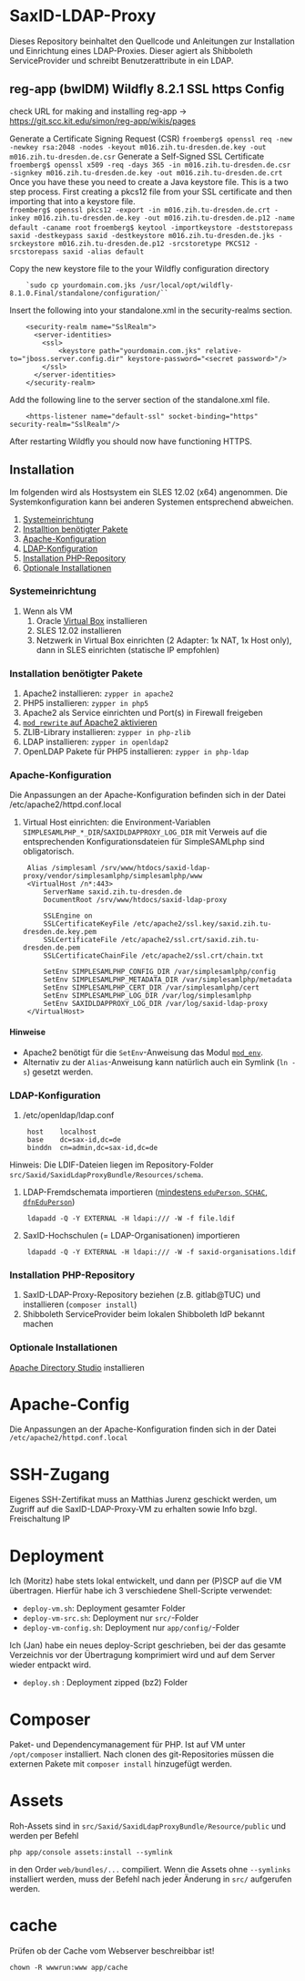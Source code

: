 # SaxID-LDAP-Proxy #

Dieses Repository beinhaltet den Quellcode und Anleitungen zur Installation und Einrichtung eines LDAP-Proxies. Dieser agiert als Shibboleth ServiceProvider und schreibt Benutzerattribute in ein LDAP.

## reg-app (bwIDM) Wildfly 8.2.1 SSL https Config ##

check URL for making and installing reg-app -> https://git.scc.kit.edu/simon/reg-app/wikis/pages

Generate a Certificate Signing Request (CSR)
        `froemberg$ openssl req -new -newkey rsa:2048 -nodes -keyout m016.zih.tu-dresden.de.key -out m016.zih.tu-dresden.de.csr`
Generate a Self-Signed SSL Certificate
        `froemberg$ openssl x509 -req -days 365 -in m016.zih.tu-dresden.de.csr -signkey m016.zih.tu-dresden.de.key -out m016.zih.tu-dresden.de.crt`
Once you have these you need to create a Java keystore file. This is a two step process. First creating a pkcs12 file from your SSL certificate and then importing that into a keystore file.        
        `froemberg$ openssl pkcs12 -export -in m016.zih.tu-dresden.de.crt -inkey m016.zih.tu-dresden.de.key -out m016.zih.tu-dresden.de.p12 -name default -caname root`
        `froemberg$ keytool -importkeystore -deststorepass saxid -destkeypass saxid -destkeystore m016.zih.tu-dresden.de.jks -srckeystore m016.zih.tu-dresden.de.p12 -srcstoretype PKCS12 -srcstorepass saxid -alias default`

Copy the new keystore file to the your Wildfly configuration directory

        `sudo cp yourdomain.com.jks /usr/local/opt/wildfly-8.1.0.Final/standalone/configuration/``

Insert the following into your standalone.xml in the security-realms section.

        <security-realm name="SslRealm">
          <server-identities>
            <ssl>
                <keystore path="yourdomain.com.jks" relative-to="jboss.server.config.dir" keystore-password="<secret password>"/>
            </ssl>
          </server-identities>
        </security-realm>

Add the following line to the server section of the standalone.xml file.

        <https-listener name="default-ssl" socket-binding="https" security-realm="SslRealm"/>

After restarting Wildfly you should now have functioning HTTPS.

## Installation ##

Im folgenden wird als Hostsystem ein SLES 12.02 (x64) angenommen. Die Systemkonfiguration kann bei anderen Systemen entsprechend abweichen.

1. [Systemeinrichtung](#system)
1. [Installtion benötigter Pakete](#pakete)
1. [Apache-Konfiguration](#apache)
1. [LDAP-Konfiguration](#ldap)
1. [Installation PHP-Repository](#php)
1. [Optionale Installationen](#optional)

### <a name="system"></a>Systemeinrichtung ###

1. Wenn als VM
   1. Oracle [Virtual Box](https://www.virtualbox.org/) installieren
   1. SLES 12.02 installieren
   1. Netzwerk in Virtual Box einrichten (2 Adapter: 1x NAT, 1x Host only), dann in SLES einrichten (statische IP empfohlen)

### <a name="pakete"></a>Installation benötigter Pakete ###

1. Apache2 installieren: `zypper in apache2`
1. PHP5 installieren: `zypper in php5`
1. Apache2 als Service einrichten und Port(s) in Firewall freigeben
1. [`mod_rewrite` auf Apache2 aktivieren](http://askubuntu.com/questions/48362/how-to-enable-mod-rewrite-in-apache)
1. ZLIB-Library installieren: `zypper in php-zlib`
1. LDAP installieren: `zypper in openldap2`
1. OpenLDAP Pakete für PHP5 installieren: `zypper in php-ldap`

### <a name="apache"></a>Apache-Konfiguration ###

Die Anpassungen an der Apache-Konfiguration befinden sich in der Datei
        /etc/apache2/httpd.conf.local

1. Virtual Host einrichten: die Environment-Variablen `SIMPLESAMLPHP_*_DIR`/`SAXIDLDAPPROXY_LOG_DIR` mit Verweis auf die entsprechenden Konfigurationsdateien für SimpleSAMLphp sind obligatorisch.

        Alias /simplesaml /srv/www/htdocs/saxid-ldap-proxy/vendor/simplesamlphp/simplesamlphp/www
        <VirtualHost /n*:443>
            ServerName saxid.zih.tu-dresden.de
            DocumentRoot /srv/www/htdocs/saxid-ldap-proxy

            SSLEngine on
            SSLCertificateKeyFile /etc/apache2/ssl.key/saxid.zih.tu-dresden.de.key.pem
            SSLCertificateFile /etc/apache2/ssl.crt/saxid.zih.tu-dresden.de.pem
            SSLCertificateChainFile /etc/apache2/ssl.crt/chain.txt

            SetEnv SIMPLESAMLPHP_CONFIG_DIR /var/simplesamlphp/config
            SetEnv SIMPLESAMLPHP_METADATA_DIR /var/simplesamlphp/metadata
            SetEnv SIMPLESAMLPHP_CERT_DIR /var/simplesamlphp/cert
            SetEnv SIMPLESAMLPHP_LOG_DIR /var/log/simplesamlphp
            SetEnv SAXIDLDAPPROXY_LOG_DIR /var/log/saxid-ldap-proxy
        </VirtualHost>

#### Hinweise ####

* Apache2 benötigt für die `SetEnv`-Anweisung das Modul [`mod_env`](http://httpd.apache.org/docs/2.2/mod/mod_env.html).
* Alternativ zu der `Alias`-Anweisung kann natürlich auch ein Symlink (`ln -s`) gesetzt werden.

### <a name="ldap"></a>LDAP-Konfiguration ###

1. /etc/openldap/ldap.conf

        host    localhost
        base    dc=sax-id,dc=de
        binddn  cn=admin,dc=sax-id,dc=de

Hinweis: Die LDIF-Dateien liegen im Repository-Folder `src/Saxid/SaxidLdapProxyBundle/Resources/schema`.

1. LDAP-Fremdschemata importieren ([mindestens `eduPerson`, `SCHAC`, `dfnEduPerson`](https://www.aai.dfn.de/der-dienst/attribute/))

        ldapadd -Q -Y EXTERNAL -H ldapi:/// -W -f file.ldif

1. SaxID-Hochschulen (= LDAP-Organisationen) importieren

        ldapadd -Q -Y EXTERNAL -H ldapi:/// -W -f saxid-organisations.ldif

### <a name="php"></a>Installation PHP-Repository ###

1. SaxID-LDAP-Proxy-Repository beziehen (z.B. gitlab@TUC) und installieren (`composer install`)
1. Shibboleth ServiceProvider beim lokalen Shibboleth IdP bekannt machen

### <a name="optional"></a>Optionale Installationen ###

[Apache Directory Studio](https://directory.apache.org/studio/) installieren

# Apache-Config

Die Anpassungen an der Apache-Konfiguration finden sich in der Datei `/etc/apache2/httpd.conf.local`

# SSH-Zugang

Eigenes SSH-Zertifikat muss an Matthias Jurenz geschickt werden, um Zugriff auf die SaxID-LDAP-Proxy-VM zu erhalten sowie Info bzgl. Freischaltung IP

# Deployment

Ich (Moritz) habe stets lokal entwickelt, und dann per (P)SCP auf die VM übertragen. Hierfür habe ich 3 verschiedene Shell-Scripte verwendet:

* `deploy-vm.sh`: Deployment gesamter Folder
* `deploy-vm-src.sh`: Deployment nur `src/`-Folder
* `deploy-vm-config.sh`: Deployment nur `app/config/`-Folder

Ich (Jan) habe ein neues deploy-Script geschrieben, bei der das gesamte Verzeichnis vor der Übertragung komprimiert wird und auf dem Server wieder entpackt wird.

* `deploy.sh` : Deployment zipped (bz2) Folder

# Composer

Paket- und Dependencymanagement für PHP. Ist auf VM unter `/opt/composer` installiert. Nach clonen des git-Repositories müssen die externen Pakete mit `composer install` hinzugefügt werden.

# Assets

Roh-Assets sind in `src/Saxid/SaxidLdapProxyBundle/Resource/public` und werden per Befehl

    php app/console assets:install --symlink

in den Order `web/bundles/...` compiliert. Wenn die Assets ohne `--symlinks` installiert werden, muss der Befehl nach jeder Änderung in `src/` aufgerufen werden.

# cache

Prüfen ob der Cache vom Webserver beschreibbar ist!

`chown -R wwwrun:www app/cache`
